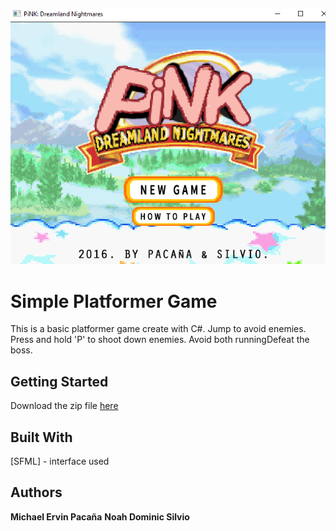![alt text](https://github.com/mbpacana/c-platformer-game/blob/master/screenshots/title.png?raw=true)
# Simple Platformer Game
This is a basic platformer game create with C#. Jump to avoid enemies. Press and hold 'P' to shoot down enemies. Avoid both runningDefeat the boss.

## Getting Started
Download the zip file [here](https://github.com/mbpacana/c-platformer-game/blob/master/C%20Game/Zip/C%20Game.zip)

## Built With
[SFML] - interface used 

## Authors
**Michael Ervin Pacaña** 
**Noah Dominic Silvio** 
